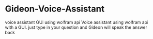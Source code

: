 # Gideon-Voice-Assistant
voice assistant GUI using wolfram api
Voice assistant using wolfram api with a GUI.
just type in your question and Gideon will speak the answer back
